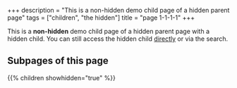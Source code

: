 +++
description = "This is a non-hidden demo child page of a hidden parent page"
tags = ["children", "the hidden"]
title = "page 1-1-1-1"
+++

This is a **non-hidden** demo child page of a hidden parent page with a hidden child. You can still access the hidden child [directly](shortcodes/children/children-1/children-1-1/children-1-1-1/children-1-1-1-1/children-1-1-1-1-1) or via the search.

## Subpages of this page

{{% children showhidden="true" %}}
